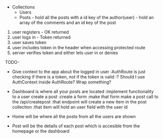 
- Collections
  - Users
  - Posts - hold all the posts with a id key of the author(user)
          - hold an array of the comments and an id key of the post

1. user registers - OK returned
2. user logs in - Token returned
3. user saves token
4. user includes token in the header when accessing protected route
5. server verifies token and either lets user in or denies

TODO-
<!-- -Create models -->
<!-- - Create routes structure -->
<!-- - Setup db with mongo and mongoose -->
<!-- - Implement user creation -->
<!-- - Implement user login -->
<!-- - Implement route protecting -->
<!-- - Create user from frontend -->
<!-- - Login user and attach token to the client -->

<!-- - Implement verification of token on protected routes -->
  <!-- :figure out how to send token to the backend from Dashboard component to verify that the token is valid -->
  <!-- :implement useEffect getting the token on protected routes? -->



- Give context to the app about the logged in user
  :AuthRoute is just checking if there is a token, not if the token is valid
    :? Should I use AuthContext inside AuthRoute? Wrap something?
  

- Dashboard is where all your posts are located
  :implement functionality to a user create a post
    :create a form
    :make that form make a post call to the /api/createpost
    :that endpoint will create a new item in the post collection
    :that item will hold an user field with the user id

- Home will be where all the posts from all the users are shown
- Post will be the details of each post which is accesible from the homepage or the dashboard